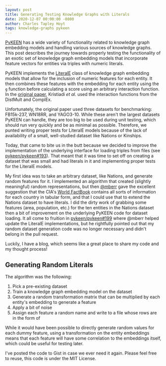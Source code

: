 ```yaml
---
layout: post
title: Generating Testing Knowledge Graphs with Literals
date: 2020-12-07 00:00:00 -0800
author: Charles Tapley Hoyt
tags: knowledge-graphs pykeen
---
```

[PyKEEN](https://github.com/pykeen/pykeen/) has a wide variety of functionality related
to knowledge graph embedding models  and handling various sources of knowledge graphs.
This post describes the journey towards  properly testing the functionality of an exotic
set of knowledge graph embedding models  that incorporate feature vectors for entities
via triples with numeric literals.

PyKEEN implements the [LiteralE](https://github.com/SmartDataAnalytics/LiteralE) class of
knowledge graph embedding models that allow for the inclusion of numeric features for each
entity. It then combines these features with the embedding for each entity using the `g`
function before calculating a score using an arbitrary interaction function. In the
[original paper](https://arxiv.org/abs/1802.00934), Kristiadi *et al.*  used the interaction
functions from the DistMult and ComplEx.

Unfortunately, the original paper used three datasets for benchmarking: FB15k-237, WN18RR,
and YAGO3-10. While these aren't the largest datasets PyKEEN can handle, they are too big
to be used during unit testing, which should run very quickly and be as minimal as possible.
Therefore, we punted writing proper tests for LiteralE models because of the lack of availability
of a small, well-studied dataset like Nations or Kinships.

Today, that came to bite us in the butt because we decided to improve the implementation
of the underlying interface for loading triples from files
(see [pykeen/pykeen#193](https://github.com/pykeen/pykeen/pull/193)). That meant that it
was time to set off on creating a dataset that was small and had literals  in it and
implementing proper tests for the LiteralE models.

My first idea was to take an arbitrary dataset, like Nations, and generate random features
for it. I implemented an algorithm that created (slightly meaningful) random
representations, but then [@mberr](https://github.com/mberr/) gave the excellent suggestion that the CIA's
[World FactBook](https://www.cia.gov/library/publications/the-world-factbook/) contains all sorts of
information for each country in tabular form, and that I could use that to extend the Nations dataset
to have literals. I did the dirty work of grabbing some features (area, population, etc.) for
the ten entities in the Nations dataset then a bit of improvement on the underlying PyKEEN code
for dataset loading. It all come to fruition in [pykeen/pykeen#199](https://github.com/pykeen/pykeen/pull/199)
where @mberr helped update the LiteralE implementations, but he rightfully pointed out that my
random dataset generation code was no longer necessary and didn't belong in the pull request.

Luckily, I have a blog, which seems like a great place to share my code and my thought process!

## Generating Random Literals

The algorithm was the following:

1. Pick a pre-existing dataset
2. Train a knowledge graph embedding model on the dataset
3. Generate a random transformation matrix that can be multiplied by each entity's embedding to
   generate a feature
4. Apply a bit of noise
5. Assign each feature a random name and write to a file whose rows are in the form of
   <entity> <random feature name> <random feature value>

While it would have been possible to directly generate random values for each dummy
feature, using a transformation on the entity embeddings means that each feature will
have some correlation to the embeddings itself, which could be useful for testing later.

I've posted the code to Gist in case we ever need it again. Please feel free to reuse,
this code is under the MIT License.

<script src="https://gist.github.com/cthoyt/fc0032168607b5b8bad342393fed0773.js"></script>
